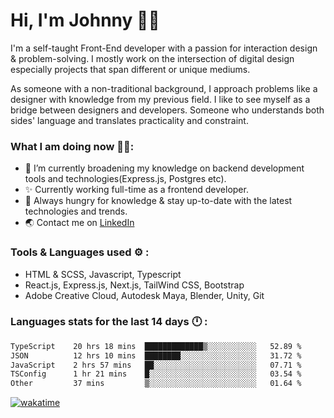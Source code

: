 # Hi, I'm Johnny 👋🧑‍

I'm a self-taught Front-End developer with a passion for interaction design & problem-solving. I mostly work on the intersection of digital design especially projects that span different or unique mediums.

As someone with a non-traditional background, I approach problems like a designer with knowledge from my previous field. I like to see myself as a bridge between designers and developers. Someone who understands both sides' language and translates practicality and constraint.

### What I am doing now 🧑‍💻:

- 🔭 I’m currently broadening my knowledge on backend development tools and technologies(Express.js, Postgres etc).
- ✨ Currently working full-time as a frontend developer.
- 📖 Always hungry for knowledge & stay up-to-date with the latest technologies and trends.
- 🌏 Contact me on [LinkedIn](https://www.linkedin.com/in/johchai/)

### Tools & Languages used ⚙️ :

- HTML & SCSS, Javascript, Typescript
- React.js, Express.js, Next.js, TailWind CSS, Bootstrap
- Adobe Creative Cloud, Autodesk Maya, Blender, Unity, Git

### Languages stats for the last 14 days 🕛 :

<!--START_SECTION:waka-->

```txt
TypeScript    20 hrs 18 mins  █████████████▒░░░░░░░░░░░   52.89 %
JSON          12 hrs 10 mins  ████████░░░░░░░░░░░░░░░░░   31.72 %
JavaScript    2 hrs 57 mins   ██░░░░░░░░░░░░░░░░░░░░░░░   07.71 %
TSConfig      1 hr 21 mins    █░░░░░░░░░░░░░░░░░░░░░░░░   03.54 %
Other         37 mins         ▒░░░░░░░░░░░░░░░░░░░░░░░░   01.64 %
```

<!--END_SECTION:waka-->

[![wakatime](https://wakatime.com/badge/user/0cd14e89-b357-451d-b5c1-4a79286fb5a6.svg)](https://wakatime.com/@0cd14e89-b357-451d-b5c1-4a79286fb5a6)
